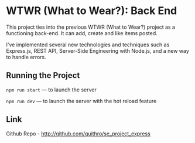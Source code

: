 # WTWR (What to Wear?): Back End
This project ties into the previous WTWR (What to Wear?) project as a functioning back-end. It can add, create and like items posted.

I've implemented several new technologies and techniques such as Express.js, REST API, Server-Side Engineering with Node.js, and a new way to handle errors.

## Running the Project
`npm run start` — to launch the server 

`npm run dev` — to launch the server with the hot reload feature

## Link

Github Repo - http://github.com/quithro/se_project_express
